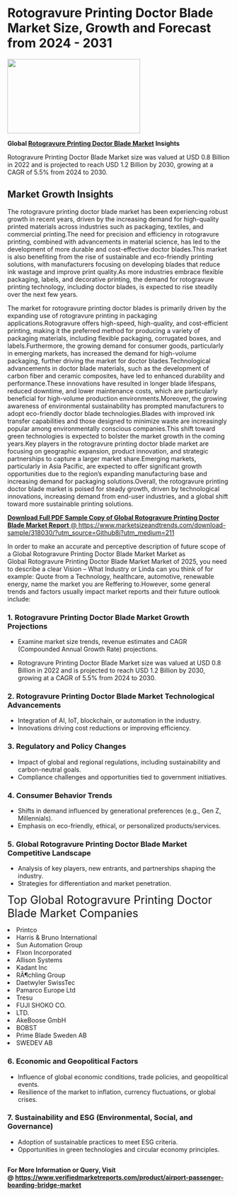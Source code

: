 <H1>Rotogravure Printing Doctor Blade Market Size, Growth and Forecast from 2024 - 2031</H1><img class="aligncenter size-medium wp-image-584254" src="https://thirdeyenews.in/wp-content/uploads/2024/09/Global-Market-Research-300x168.jpeg" alt="" width="300" height="168" /><p><strong>Global&nbsp;<a href="https://www.marketsizeandtrends.com/download-sample/318030/?utm_source=Github8j?utm_medium=211">Rotogravure Printing Doctor Blade Market</a> Insights</strong></p><p>Rotogravure Printing Doctor Blade Market size was valued at USD 0.8 Billion in 2022 and is projected to reach USD 1.2 Billion by 2030, growing at a CAGR of 5.5% from 2024 to 2030.</p><p><h2>Market Growth Insights</h2> <p>The rotogravure printing doctor blade market has been experiencing robust growth in recent years, driven by the increasing demand for high-quality printed materials across industries such as packaging, textiles, and commercial printing.The need for precision and efficiency in rotogravure printing, combined with advancements in material science, has led to the development of more durable and cost-effective doctor blades.This market is also benefiting from the rise of sustainable and eco-friendly printing solutions, with manufacturers focusing on developing blades that reduce ink wastage and improve print quality.As more industries embrace flexible packaging, labels, and decorative printing, the demand for rotogravure printing technology, including doctor blades, is expected to rise steadily over the next few years.</p> <p><a href="download_sample_link"></a></p> <p>The market for rotogravure printing doctor blades is primarily driven by the expanding use of rotogravure printing in packaging applications.Rotogravure offers high-speed, high-quality, and cost-efficient printing, making it the preferred method for producing a variety of packaging materials, including flexible packaging, corrugated boxes, and labels.Furthermore, the growing demand for consumer goods, particularly in emerging markets, has increased the demand for high-volume packaging, further driving the market for doctor blades.Technological advancements in doctor blade materials, such as the development of carbon fiber and ceramic composites, have led to enhanced durability and performance.These innovations have resulted in longer blade lifespans, reduced downtime, and lower maintenance costs, which are particularly beneficial for high-volume production environments.Moreover, the growing awareness of environmental sustainability has prompted manufacturers to adopt eco-friendly doctor blade technologies.Blades with improved ink transfer capabilities and those designed to minimize waste are increasingly popular among environmentally conscious companies.This shift toward green technologies is expected to bolster the market growth in the coming years.Key players in the rotogravure printing doctor blade market are focusing on geographic expansion, product innovation, and strategic partnerships to capture a larger market share.Emerging markets, particularly in Asia Pacific, are expected to offer significant growth opportunities due to the region’s expanding manufacturing base and increasing demand for packaging solutions.Overall, the rotogravure printing doctor blade market is poised for steady growth, driven by technological innovations, increasing demand from end-user industries, and a global shift toward more sustainable printing solutions.</p> <p><a href="get_more_link"></p><p><span class=""><strong>Download Full PDF Sample Copy of Global Rotogravure Printing Doctor Blade Market Report</strong> @ <a href="https://www.marketsizeandtrends.com/download-sample/318030/?utm_source=Github8j?utm_medium=211" target="_blank">https://www.marketsizeandtrends.com/download-sample/318030/?utm_source=Github8j?utm_medium=211</a></span></p><p>In order to make an accurate and perceptive description of future scope of a Global&nbsp;Rotogravure Printing Doctor Blade Market Market as Global&nbsp;Rotogravure Printing Doctor Blade Market Market of 2025, you need to describe a clear Vision &ndash; What Industry or Linda can you think of for example: Quote from a Technology, healthcare, automotive, renewable energy, name the market you are Reffering to.However, some general trends and factors usually impact market reports and their future outlook include:</p><h3>1.&nbsp;<strong>Rotogravure Printing Doctor Blade Market Growth Projections</strong></h3><ul><li>Examine market size trends, revenue estimates and CAGR (Compounded Annual Growth Rate) projections.</li><li><p>Rotogravure Printing Doctor Blade Market size was valued at USD 0.8 Billion in 2022 and is projected to reach USD 1.2 Billion by 2030, growing at a CAGR of 5.5% from 2024 to 2030.</p></li></ul><h3>2.&nbsp;<strong>Rotogravure Printing Doctor Blade Market Technological Advancements</strong></h3><ul><li>Integration of AI, IoT, blockchain, or automation in the industry.</li><li>Innovations driving cost reductions or improving efficiency.</li></ul><h3>3.&nbsp;<strong>Regulatory and Policy Changes</strong></h3><ul><li>Impact of global and regional regulations, including sustainability and carbon-neutral goals.</li><li>Compliance challenges and opportunities tied to government initiatives.</li></ul><h3>4.&nbsp;<strong>Consumer Behavior Trends</strong></h3><ul><li>Shifts in demand influenced by generational preferences (e.g., Gen Z, Millennials).</li><li>Emphasis on eco-friendly, ethical, or personalized products/services.</li></ul><h3>5.&nbsp;<strong>Global Rotogravure Printing Doctor Blade Market Competitive Landscape</strong></h3><ul><li>Analysis of key players, new entrants, and partnerships shaping the industry.</li><li>Strategies for differentiation and market penetration.</li></ul><p data-pm-slice="1 1 []"><span style="color: inherit; font-family: inherit; font-size: 25px;">Top Global Rotogravure Printing Doctor Blade Market Companies</span></p><div class="" data-test-id=""><p><li>Printco</li><li> Harris & Bruno International</li><li> Sun Automation Group</li><li> Flxon Incorporated</li><li> Allison Systems</li><li> Kadant Inc</li><li> RÃ¶chling Group</li><li> Daetwyler SwissTec</li><li> Pamarco Europe Ltd</li><li> Tresu</li><li> FUJI SHOKO CO.</li><li> LTD.</li><li> AkeBoose GmbH</li><li> BOBST</li><li> Prime Blade Sweden AB</li><li> SWEDEV AB</li></p></div><h3>6.&nbsp;<strong>Economic and Geopolitical Factors</strong></h3><ul><li>Influence of global economic conditions, trade policies, and geopolitical events.</li><li>Resilience of the market to inflation, currency fluctuations, or global crises.</li></ul><h3>7.&nbsp;<strong>Sustainability and ESG (Environmental, Social, and Governance)</strong></h3><ul><li>Adoption of sustainable practices to meet ESG criteria.</li><li>Opportunities in green technologies and circular economy principles.</li></ul><h2><strong style="font-size: 14px;">For More Information or Query, Visit @&nbsp;</strong><a style="background-color: #ffffff; font-size: 14px;" href="https://www.marketsizeandtrends.com/report/rotogravure-printing-doctor-blade-market/" target="_blank">https://www.verifiedmarketreports.com/product/airport-passenger-boarding-bridge-market</a></h2>
